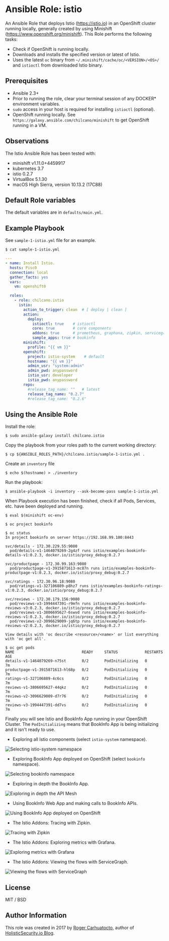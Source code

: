 # Ansible Role: istio

An Ansible Role that deploys Istio (https://istio.io) in an OpenShift cluster running locally, generally created by using Minishift (https://www.openshift.org/minishift).
This Role performs the following tasks:

- Check if OpenShift is running locally.
- Downloads and installs the specified version or latest of Istio.
- Uses the latest `oc` binary from `~/.minishift/cache/oc/<VERSION>/<OS>/` and `istioctl` from downloaded Istio binary.

## Prerequisites

- Ansible 2.3+
- Prior to running the role, clear your terminal session of any DOCKER* environment variables.
- `sudo` access in your host is required for installing `istioctl` (optional).
- OpenShift running locally. See `https://galaxy.ansible.com/chilcano/minishift` to get OpenShift running in a VM.

## Observations

The Istio Ansible Role has been tested with:
- minishift v1.11.0+4459917
- kubernetes 3.7
- istio 0.2.7
- VirtualBox 5.1.30
- macOS High Sierra, version 10.13.2 (17C88)

## Default Role variables

The default variables are in `defaults/main.yml`.

## Example Playbook

See `sample-1-istio.yml` file for an example.

```
$ cat sample-1-istio.yml
```

```yaml
---
- name: Install Istio.
  hosts: Pisc0
  connection: local
  gather_facts: yes
  vars:
    vm: openshift0

  roles:
    - role: chilcano.istio
      istio:
        action_to_trigger: clean  # [ deploy | clean ]
        action:
          deploy:
            istioctl: true    # istioctl
            core: true        # core components
            addons: true      # prometheus, graphana, zipkin, servicegraph
            sample_apps: true # bookinfo
        minishift:
          profile: "{{ vm }}"
        openshift:
          project: istio-system    # default
          hostname: "{{ vm }}"
          admin_usr: "system:admin"
          admin_pwd: anypassword
          istio_usr: developer
          istio_pwd: anypassword
        repo:
          #release_tag_name: ""   # latest
          release_tag_name: "0.2.7"
          #release_tag_name: "0.2.6"
```

## Using the Ansible Role

Install the role:
```
$ sudo ansible-galaxy install chilcano.istio
```

Copy the playbook from your roles path to the current working directory:
```
$ cp ${ANSIBLE_ROLES_PATH}/chilcano.istio/sample-1-istio.yml .
```

Create an `inventory` file
```
$ echo $(hostname) > ./inventory
```

Run the playbook:
```
$ ansible-playbook -i inventory --ask-become-pass sample-1-istio.yml
```

When Playbook execution has been finished, check if all Pods, Services, etc. have been deployed and running.

```
$ eval $(minishift oc-env)

$ oc project bookinfo

$ oc status
In project bookinfo on server https://192.168.99.100:8443

svc/details - 172.30.229.55:9080
  pod/details-v1-1464079269-2g4zf runs istio/examples-bookinfo-details-v1:0.2.3, docker.io/istio/proxy_debug:0.2.7

svc/productpage - 172.30.99.163:9080
  pod/productpage-v1-3915871613-mc87n runs istio/examples-bookinfo-productpage-v1:0.2.3, docker.io/istio/proxy_debug:0.2.7

svc/ratings - 172.30.96.18:9080
  pod/ratings-v1-327106889-p8hz7 runs istio/examples-bookinfo-ratings-v1:0.2.3, docker.io/istio/proxy_debug:0.2.7

svc/reviews - 172.30.179.156:9080
  pod/reviews-v3-1994447391-r9mfn runs istio/examples-bookinfo-reviews-v3:0.2.3, docker.io/istio/proxy_debug:0.2.7
  pod/reviews-v1-3806695627-6swvd runs istio/examples-bookinfo-reviews-v1:0.2.3, docker.io/istio/proxy_debug:0.2.7
  pod/reviews-v2-3096629009-jq6tp runs istio/examples-bookinfo-reviews-v2:0.2.3, docker.io/istio/proxy_debug:0.2.7

View details with 'oc describe <resource>/<name>' or list everything with 'oc get all'.

$ oc get pods
NAME                              READY     STATUS            RESTARTS   AGE
details-v1-1464079269-n75st       0/2       PodInitializing   0          7m
productpage-v1-3915871613-hl68p   0/2       PodInitializing   0          7m
ratings-v1-327106889-4c6cs        0/2       PodInitializing   0          7m
reviews-v1-3806695627-44qkz       0/2       PodInitializing   0          7m
reviews-v2-3096629009-d7r76       0/2       PodInitializing   0          7m
reviews-v3-1994447391-dd7vs       0/2       PodInitializing   0          7m
```

Finally you will see Istio and BookInfo App running in your OpenShift Cluster. The `PodInitializing` means that BookInfo App is being initializing and it isn't ready to use.

* Exploring all Istio components (select `istio-system` namespace).

![Selecting istio-system namespace](https://github.com/chilcano/ansible-minishift-istio-security/blob/master/imgs/api-mesh-security-7-weave-scope-istio-system.png "Selecting istio-system namespace")

* Exploring BookInfo App deployed on OpenShift (select `bookinfo` namespace).

![Selecting bookinfo namespace](https://github.com/chilcano/ansible-minishift-istio-security/blob/master/imgs/api-mesh-security-8-weave-scope-bookinfo.png "Selecting bookinfo namespace")

* Exploring in depth the BookInfo App.

![Exploring in depth the API Mesh](https://github.com/chilcano/ansible-minishift-istio-security/blob/master/imgs/api-mesh-security-9-weave-scope-bookinfo-mesh.png "Exploring in depth the API Mesh")

* Using BookInfo Web App and making calls to BookInfo APIs.

![Using BookInfo App deployed on OpenShift](https://github.com/chilcano/ansible-minishift-istio-security/blob/master/imgs/api-mesh-security-3-istio-bookinfo-app.png "Using BookInfo App deployed on OpenShift")

* The Istio Addons: Tracing with Zipkin.

![Tracing with Zipkin](https://github.com/chilcano/ansible-minishift-istio-security/blob/master/imgs/api-mesh-security-4-istio-zipkin.png "Tracing with Zipkin")

* The Istio Addons: Exploring metrics with Grafana.

![Exploring metrics with Grafana](https://github.com/chilcano/ansible-minishift-istio-security/blob/master/imgs/api-mesh-security-5-istio-grafana.png "Exploring metrics with Grafana")

* The Istio Addons: Viewing the flows with ServiceGraph.

![Viewing the flows with ServiceGraph](https://github.com/chilcano/ansible-minishift-istio-security/blob/master/imgs/api-mesh-security-6-istio-servicegraph.png "Viewing the flows with ServiceGraph")


## License

MIT / BSD

## Author Information

This role was created in 2017 by [Roger Carhuatocto](https://www.linkedin.com/in/rcarhuatocto), author of [HolisticSecurity.io Blog](https://holisticsecurity.io).
